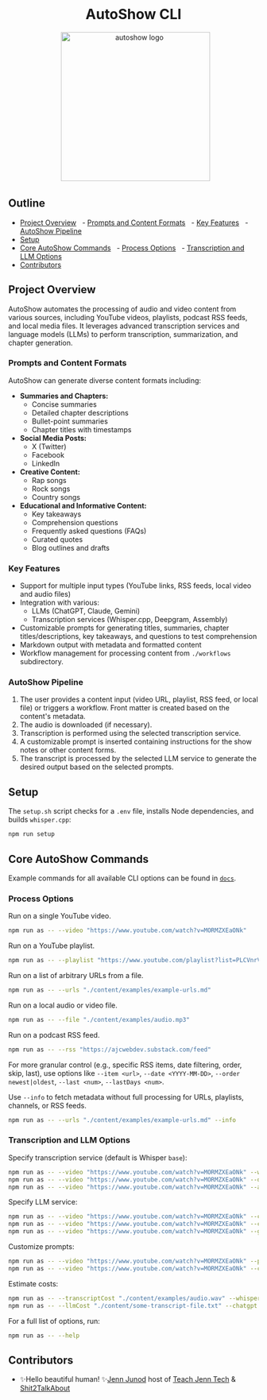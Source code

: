 <div align="center">
  <h1>AutoShow CLI</h1>
  <img alt="autoshow logo" src="https://ajc.pics/autoshow/autoshow-cover-01.webp" width="300" />
</div>

## Outline

- [Project Overview](#project-overview)
  - [Prompts and Content Formats](#prompts-and-content-formats)
  - [Key Features](#key-features)
  - [AutoShow Pipeline](#autoshow-pipeline)
- [Setup](#setup)
- [Core AutoShow Commands](#core-autoshow-commands)
  - [Process Options](#process-options)
  - [Transcription and LLM Options](#transcription-and-llm-options)
- [Contributors](#contributors)

## Project Overview

AutoShow automates the processing of audio and video content from various sources, including YouTube videos, playlists, podcast RSS feeds, and local media files. It leverages advanced transcription services and language models (LLMs) to perform transcription, summarization, and chapter generation.

### Prompts and Content Formats

AutoShow can generate diverse content formats including:

- **Summaries and Chapters:**
  - Concise summaries
  - Detailed chapter descriptions
  - Bullet-point summaries
  - Chapter titles with timestamps
- **Social Media Posts:**
  - X (Twitter)
  - Facebook
  - LinkedIn
- **Creative Content:**
  - Rap songs
  - Rock songs
  - Country songs
- **Educational and Informative Content:**
  - Key takeaways
  - Comprehension questions
  - Frequently asked questions (FAQs)
  - Curated quotes
  - Blog outlines and drafts

### Key Features

- Support for multiple input types (YouTube links, RSS feeds, local video and audio files)
- Integration with various:
  - LLMs (ChatGPT, Claude, Gemini)
  - Transcription services (Whisper.cpp, Deepgram, Assembly)
- Customizable prompts for generating titles, summaries, chapter titles/descriptions, key takeaways, and questions to test comprehension
- Markdown output with metadata and formatted content
- Workflow management for processing content from `./workflows` subdirectory.

### AutoShow Pipeline

1. The user provides a content input (video URL, playlist, RSS feed, or local file) or triggers a workflow. Front matter is created based on the content's metadata.
2. The audio is downloaded (if necessary).
3. Transcription is performed using the selected transcription service.
4. A customizable prompt is inserted containing instructions for the show notes or other content forms.
5. The transcript is processed by the selected LLM service to generate the desired output based on the selected prompts.

## Setup

The `setup.sh` script checks for a `.env` file, installs Node dependencies, and builds `whisper.cpp`:

```bash
npm run setup
```

## Core AutoShow Commands

Example commands for all available CLI options can be found in [`docs`](/docs/README.md).

### Process Options

Run on a single YouTube video.

```bash
npm run as -- --video "https://www.youtube.com/watch?v=MORMZXEaONk"
```

Run on a YouTube playlist.

```bash
npm run as -- --playlist "https://www.youtube.com/playlist?list=PLCVnrVv4KhXPz0SoAVu8Rc1emAdGPbSbr"
```

Run on a list of arbitrary URLs from a file.

```bash
npm run as -- --urls "./content/examples/example-urls.md"
```

Run on a local audio or video file.

```bash
npm run as -- --file "./content/examples/audio.mp3"
```

Run on a podcast RSS feed.

```bash
npm run as -- --rss "https://ajcwebdev.substack.com/feed"
```

For more granular control (e.g., specific RSS items, date filtering, order, skip, last), use options like `--item <url>`, `--date <YYYY-MM-DD>`, `--order newest|oldest`, `--last <num>`, `--lastDays <num>`.

Use `--info` to fetch metadata without full processing for URLs, playlists, channels, or RSS feeds.

```bash
npm run as -- --urls "./content/examples/example-urls.md" --info
```

### Transcription and LLM Options

Specify transcription service (default is Whisper `base`):

```bash
npm run as -- --video "https://www.youtube.com/watch?v=MORMZXEaONk" --whisper large-v3-turbo
npm run as -- --video "https://www.youtube.com/watch?v=MORMZXEaONk" --deepgram nova-2
npm run as -- --video "https://www.youtube.com/watch?v=MORMZXEaONk" --assembly best --speakerLabels
```

Specify LLM service:

```bash
npm run as -- --video "https://www.youtube.com/watch?v=MORMZXEaONk" --chatgpt gpt-4o-mini
npm run as -- --video "https://www.youtube.com/watch?v=MORMZXEaONk" --claude claude-3-5-haiku-latest
npm run as -- --video "https://www.youtube.com/watch?v=MORMZXEaONk" --gemini gemini-1.5-flash
```

Customize prompts:

```bash
npm run as -- --video "https://www.youtube.com/watch?v=MORMZXEaONk" --prompt summary shortChapters --chatgpt
npm run as -- --video "https://www.youtube.com/watch?v=MORMZXEaONk" --customPrompt ./my-custom-prompt.md --chatgpt
```

Estimate costs:

```bash
npm run as -- --transcriptCost "./content/examples/audio.wav" --whisper base
npm run as -- --llmCost "./content/some-transcript-file.txt" --chatgpt gpt-4o-mini
```

For a full list of options, run:

```bash
npm run as -- --help
```

## Contributors

- ✨Hello beautiful human! ✨[Jenn Junod](https://jennjunod.dev/) host of [Teach Jenn Tech](https://teachjenntech.com/) & [Shit2TalkAbout](https://shit2talkabout.com)
